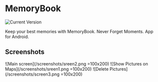 # MemoryBook

![Current Version](https://img.shields.io/badge/current-alpha-brightgreen.svg)

Keep your best memories with MemoryBook. Never Forget Moments. App for Android.

## Screenshots

![Main screen](/screenshots/sreen2.png =100x200) ![Show Pictures on Maps](/screenshots/sreen1.png =100x200) ![Delete Pictures](/screenshots/screen3.png =100x200)

